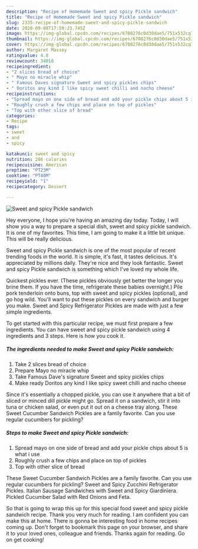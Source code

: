 ```yaml
---
description: "Recipe of Homemade Sweet and spicy Pickle sandwich"
title: "Recipe of Homemade Sweet and spicy Pickle sandwich"
slug: 2335-recipe-of-homemade-sweet-and-spicy-pickle-sandwich
date: 2020-09-08T17:59:23.745Z
image: https://img-global.cpcdn.com/recipes/6708276c0d30dae5/751x532cq70/sweet-and-spicy-pickle-sandwich-recipe-main-photo.jpg
thumbnail: https://img-global.cpcdn.com/recipes/6708276c0d30dae5/751x532cq70/sweet-and-spicy-pickle-sandwich-recipe-main-photo.jpg
cover: https://img-global.cpcdn.com/recipes/6708276c0d30dae5/751x532cq70/sweet-and-spicy-pickle-sandwich-recipe-main-photo.jpg
author: Margaret Massey
ratingvalue: 4.8
reviewcount: 34018
recipeingredient:
- "2 slices bread of choice"
- " Mayo no miracle whip"
- " Famous Daves signature Sweet and spicy pickles chips"
- " Doritos any kind I like spicy sweet chilli and nacho cheese"
recipeinstructions:
- "Spread mayo on one side of bread and add your pickle chips about 5 is what i use"
- "Roughly crush a few chips and place on top of pickles"
- "Top with other slice of bread"
categories:
- Recipe
tags:
- sweet
- and
- spicy

katakunci: sweet and spicy 
nutrition: 286 calories
recipecuisine: American
preptime: "PT23M"
cooktime: "PT40M"
recipeyield: "1"
recipecategory: Dessert

---
```



![Sweet and spicy Pickle sandwich](https://img-global.cpcdn.com/recipes/6708276c0d30dae5/751x532cq70/sweet-and-spicy-pickle-sandwich-recipe-main-photo.jpg)

Hey everyone, I hope you're having an amazing day today. Today, I will show you a way to prepare a special dish, sweet and spicy pickle sandwich. It is one of my favorites. This time, I am going to make it a little bit unique. This will be really delicious.

Sweet and spicy Pickle sandwich is one of the most popular of recent trending foods in the world. It is simple, it's fast, it tastes delicious. It's appreciated by millions daily. They're nice and they look fantastic. Sweet and spicy Pickle sandwich is something which I've loved my whole life.

Quickest pickles ever. (These pickles obviously get better the longer you brine them. If you have the time, refrigerate these babies overnight.) Pile pork tenderloin onto buns, top with sweet and spicy pickles (optional), and go hog wild. You&#39;ll want to put these pickles on every sandwich and burger you make. Sweet and Spicy Refrigerator Pickles are made with just a few simple ingredients.


To get started with this particular recipe, we must first prepare a few ingredients. You can have sweet and spicy pickle sandwich using 4 ingredients and 3 steps. Here is how you cook it.

<!--inarticleads1-->

##### The ingredients needed to make Sweet and spicy Pickle sandwich:

1. Take 2 slices bread of choice
1. Prepare  Mayo no miracle whip
1. Take  Famous Dave&#39;s signature Sweet and spicy pickles chips
1. Make ready  Doritos any kind I like spicy sweet chilli and nacho cheese


Since it&#39;s essentially a chopped pickle, you can use it anywhere that a bit of sliced or minced dill pickle might go. Spread it on a sandwich, stir it into tuna or chicken salad, or even put it out on a cheese tray along. These Sweet Cucumber Sandwich Pickles are a family favorite. Can you use regular cucumbers for pickling? 

<!--inarticleads2-->

##### Steps to make Sweet and spicy Pickle sandwich:

1. Spread mayo on one side of bread and add your pickle chips about 5 is what i use
1. Roughly crush a few chips and place on top of pickles
1. Top with other slice of bread


These Sweet Cucumber Sandwich Pickles are a family favorite. Can you use regular cucumbers for pickling? Sweet and Spicy Zucchini Refrigerator Pickles. Italian Sausage Sandwiches with Sweet and Spicy Giardiniera. Pickled Cucumber Salad with Red Onions and Feta. 

So that is going to wrap this up for this special food sweet and spicy pickle sandwich recipe. Thank you very much for reading. I am confident you can make this at home. There is gonna be interesting food in home recipes coming up. Don't forget to bookmark this page on your browser, and share it to your loved ones, colleague and friends. Thanks again for reading. Go on get cooking!
